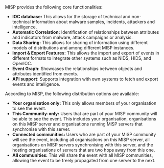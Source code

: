 MISP provides the following core functionalities:

- **IOC database:** This allows for the storage of technical and non-technical information about malware samples, incidents, attackers and intelligence.
- **Automatic Correlation:** Identification of relationships between attributes and indicators from malware, attack campaigns or analysis.
- **Data Sharing:** This allows for sharing of information using different models of distributions and among different MISP instances.
- **Import & Export Features:** This allows the import and export of events in different formats to integrate other systems such as NIDS, HIDS, and OpenIOC.
- **Event Graph:** Showcases the relationships between objects and attributes identified from events.
- **API support:** Supports integration with own systems to fetch and export events and intelligence.

According to MISP, the following distribution options are available:

- **Your organisation only:** This only allows members of your organisation to see the event.
- **This Community-only:** Users that are part of your MISP community will be able to see the event. This includes your organisation, organisations on this MISP server and organisations running MISP servers that synchronise with this server.
- **Connected communities:** Users who are part of your MISP community will see the event, including all organisations on this MISP server, all organisations on MISP servers synchronising with this server, and the hosting organisations of servers that are two hops away from this one.
- **All communities:** This will share the event with all MISP communities, allowing the event to be freely propagated from one server to the next.